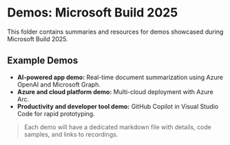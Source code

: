 # Demos: Microsoft Build 2025

This folder contains summaries and resources for demos showcased during Microsoft Build 2025.

## Example Demos

- **AI-powered app demo:** Real-time document summarization using Azure OpenAI and Microsoft Graph.
- **Azure and cloud platform demo:** Multi-cloud deployment with Azure Arc.
- **Productivity and developer tool demo:** GitHub Copilot in Visual Studio Code for rapid prototyping.

> Each demo will have a dedicated markdown file with details, code samples, and links to recordings.

